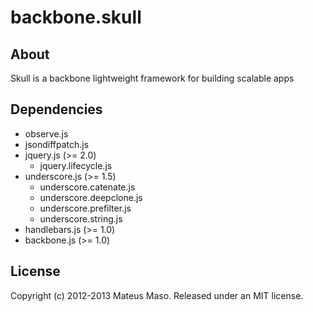 backbone.skull
==============

## About

Skull is a backbone lightweight framework for building scalable apps

## Dependencies

* observe.js
* jsondiffpatch.js
* jquery.js (>= 2.0)
  * jquery.lifecycle.js
* underscore.js (>= 1.5)
  * underscore.catenate.js
  * underscore.deepclone.js
  * underscore.prefilter.js
  * underscore.string.js
* handlebars.js (>= 1.0)
* backbone.js (>= 1.0)

## License

Copyright (c) 2012-2013 Mateus Maso. Released under an MIT license.
